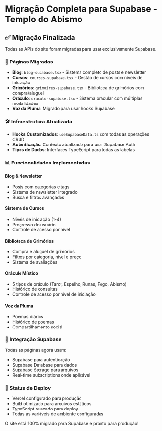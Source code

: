 # Migração Completa para Supabase - Templo do Abismo

## ✅ Migração Finalizada

Todas as APIs do site foram migradas para usar exclusivamente Supabase.

### 🔄 Páginas Migradas

- **Blog**: `blog-supabase.tsx` - Sistema completo de posts e newsletter
- **Cursos**: `courses-supabase.tsx` - Gestão de cursos com níveis de iniciação
- **Grimórios**: `grimoires-supabase.tsx` - Biblioteca de grimórios com compra/aluguel
- **Oráculo**: `oraculo-supabase.tsx` - Sistema oracular com múltiplas modalidades
- **Voz da Pluma**: Migrado para usar hooks Supabase

### 🛠️ Infraestrutura Atualizada

- **Hooks Customizados**: `useSupabaseData.ts` com todas as operações CRUD
- **Autenticação**: Contexto atualizado para usar Supabase Auth
- **Tipos de Dados**: Interfaces TypeScript para todas as tabelas

### 📊 Funcionalidades Implementadas

#### Blog & Newsletter
- Posts com categorias e tags
- Sistema de newsletter integrado
- Busca e filtros avançados

#### Sistema de Cursos
- Níveis de iniciação (1-4)
- Progresso do usuário
- Controle de acesso por nível

#### Biblioteca de Grimórios
- Compra e aluguel de grimórios
- Filtros por categoria, nível e preço
- Sistema de avaliações

#### Oráculo Místico
- 5 tipos de oráculo (Tarot, Espelho, Runas, Fogo, Abismo)
- Histórico de consultas
- Controle de acesso por nível de iniciação

#### Voz da Pluma
- Poemas diários
- Histórico de poemas
- Compartilhamento social

### 🔗 Integração Supabase

Todas as páginas agora usam:
- Supabase para autenticação
- Supabase Database para dados
- Supabase Storage para arquivos
- Real-time subscriptions onde aplicável

### 🚀 Status de Deploy

- Vercel configurado para produção
- Build otimizado para arquivos estáticos
- TypeScript relaxado para deploy
- Todas as variáveis de ambiente configuradas

O site está 100% migrado para Supabase e pronto para produção!